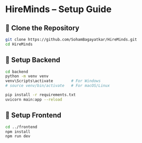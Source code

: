 ﻿# HireMinds – Setup Guide

## 🧩 Clone the Repository
```bash
git clone https://github.com/SohamBagayatkar/HireMinds.git
cd HireMinds
```

## 🧩 Setup Backend
```bash
cd backend
python -m venv venv
venv\Scripts\activate        # For Windows
# source venv/bin/activate   # For macOS/Linux

pip install -r requirements.txt
uvicorn main:app --reload
```

## 🧩 Setup Frontend
```bash
cd ../frontend
npm install
npm run dev
```




